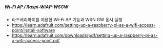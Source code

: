 ##### Wi-Fi AP / Raspi-WiAP-WSGW
- 라즈베리파이를 이용한 Wi-Fi AP 기능과 WSN GW 동시 실행
- https://learn.adafruit.com/setting-up-a-raspberry-pi-as-a-wifi-access-point/install-software
- https://learn.adafruit.com/downloads/pdf/setting-up-a-raspberry-pi-as-a-wifi-access-point.pdf

